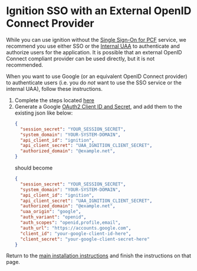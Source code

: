 # Ignition SSO with an External OpenID Connect Provider
While you can use ignition without the [Single Sign-On for PCF](./sso.md) service,
we recommend you use either SSO or the [Internal UAA](./internal_uaa.md) to
authenticate and authorize users for the application. It is possible that an
external OpenID Connect compliant provider can be used directly, but it is not
recommended.

When you want to use Google (or an equivalent OpenID Connect provider) to
authenticate users (i.e. you do _not_ want to use the SSO service or the internal UAA),
follow these instructions.

1. Complete the steps located
   [here](./README.md#create-the-ignition-config-user-provided-service)
1. Generate a Google [OAuth2 Client ID and Secret](https://console.developers.google.com/apis/credentials),
   and add them to the existing json like below:
   ```json
   {
     "session_secret": "YOUR_SESSION_SECRET",
     "system_domain": "YOUR-SYSTEM-DOMAIN",
     "api_client_id": "ignition",
     "api_client_secret": "UAA_IGNITION_CLIENT_SECRET",
     "authorized_domain": "@example.net",
   }
   ```
   should become
   ```json
   {
     "session_secret": "YOUR_SESSION_SECRET",
     "system_domain": "YOUR-SYSTEM-DOMAIN",
     "api_client_id": "ignition",
     "api_client_secret": "UAA_IGNITION_CLIENT_SECRET",
     "authorized_domain": "@example.net",
     "uaa_origin": "google",
     "auth_variant": "openid",
     "auth_scopes": "openid,profile,email",
     "auth_url": "https://accounts.google.com",
     "client_id": "your-google-client-id-here",
     "client_secret": "your-google-client-secret-here"
   }
   ```
Return to the [main installation
instructions](./README.md#finish-the-json-and-create-the-service-in-pas)
and finish the instructions on that page.
